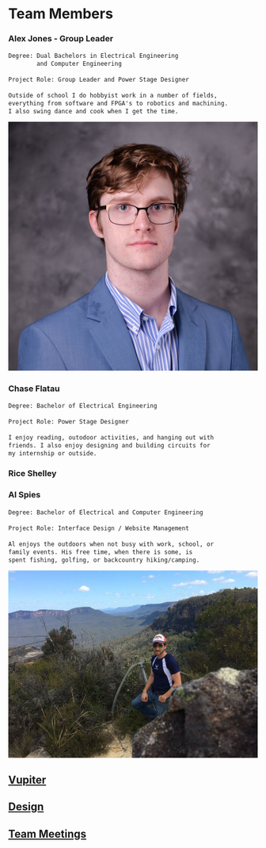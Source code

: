 # Team Members

### Alex Jones - Group Leader 
```
Degree: Dual Bachelors in Electrical Engineering 
        and Computer Engineering

Project Role: Group Leader and Power Stage Designer

Outside of school I do hobbyist work in a number of fields,
everything from software and FPGA's to robotics and machining.
I also swing dance and cook when I get the time.
```
<img src="Pictures/Alex.jpg" class="img-responsive" alt="">

### Chase Flatau 
```
Degree: Bachelor of Electrical Engineering

Project Role: Power Stage Designer

I enjoy reading, outodoor activities, and hanging out with
friends. I also enjoy designing and building circuits for 
my internship or outside.
```


### Rice Shelley 

### Al Spies
```
Degree: Bachelor of Electrical and Computer Engineering

Project Role: Interface Design / Website Management

Al enjoys the outdoors when not busy with work, school, or
family events. His free time, when there is some, is 
spent fishing, golfing, or backcountry hiking/camping.
```
<img src="Pictures/Al.jpg" class="img-responsive" alt="">

## [Vupiter](https://ams0187.github.io/Vupiter/) 

## [Design](https://ams0187.github.io/Vupiter/design)

## [Team Meetings](https://ams0187.github.io/Vupiter/minutes)
